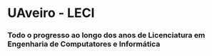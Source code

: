 # UAveiro - LECI
### Todo o progresso ao longo dos anos de Licenciatura em Engenharia de Computatores e Informática

